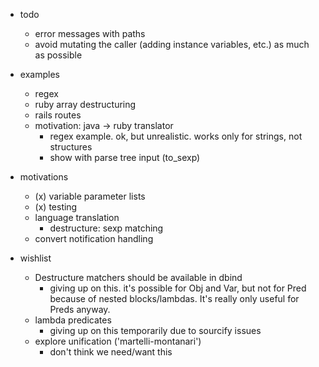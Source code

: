 - todo
  - error messages with paths
  - avoid mutating the caller (adding instance variables, etc.) as much as possible

- examples
  - regex
  - ruby array destructuring
  - rails routes
  - motivation: java -> ruby translator
    - regex example. ok, but unrealistic. works only for strings, not structures
    - show with parse tree input (to_sexp)

- motivations
  - (x) variable parameter lists
  - (x) testing
  - language translation
    - destructure: sexp matching
  - convert notification handling

- wishlist
  - Destructure matchers should be available in dbind
    - giving up on this. it's possible for Obj and Var, but not for
      Pred because of nested blocks/lambdas. It's really only useful for
      Preds anyway.
  - lambda predicates
    - giving up on this temporarily due to sourcify issues
  - explore unification ('martelli-montanari')
    - don't think we need/want this